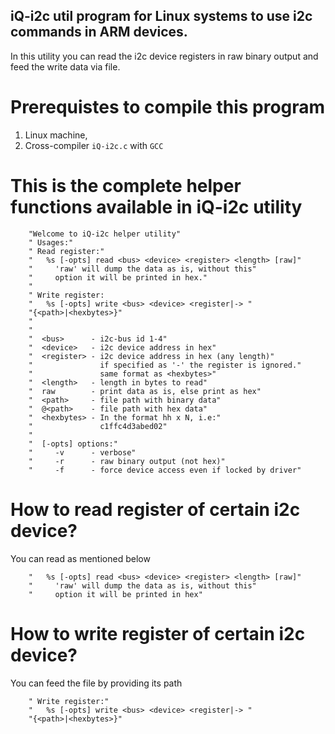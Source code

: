 

## iQ-i2c util program for Linux systems to use i2c commands in ARM devices.

In this utility you can read the i2c device registers in raw binary output and feed the write data via file.

# Prerequistes to compile this program
1. Linux machine, 
2. Cross-compiler `iQ-i2c.c` with `GCC`


# This is the complete helper functions available in iQ-i2c utility

		"Welcome to iQ-i2c helper utility"
		" Usages:"
		" Read register:"
		"   %s [-opts] read <bus> <device> <register> <length> [raw]"
		"     'raw' will dump the data as is, without this"
		"     option it will be printed in hex."
		"
		" Write register:
		"   %s [-opts] write <bus> <device> <register|-> "
		"{<path>|<hexbytes>}"
		"
		"
		"  <bus>      - i2c-bus id 1-4"
		"  <device>   - i2c device address in hex"
		"  <register> - i2c device address in hex (any length)"
		"               if specified as '-' the register is ignored."
		"               same format as <hexbytes>"
		"  <length>   - length in bytes to read"
		"  raw        - print data as is, else print as hex"
		"  <path>     - file path with binary data"
		"  @<path>    - file path with hex data"
		"  <hexbytes> - In the format hh x N, i.e:"
		"               c1ffc4d3abed02"
		"
		"  [-opts] options:"
		"     -v      - verbose"
		"     -r      - raw binary output (not hex)"
		"     -f      - force device access even if locked by driver"
  
# How to read register of certain i2c device?
You can read as mentioned below

		"   %s [-opts] read <bus> <device> <register> <length> [raw]"
		"     'raw' will dump the data as is, without this"
		"     option it will be printed in hex"
    
 # How to write register of certain i2c device?
 You can feed the file by providing its path
 
 		" Write register:"
		"   %s [-opts] write <bus> <device> <register|-> "
		"{<path>|<hexbytes>}"
    
 
